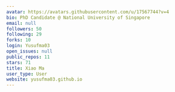 ```yaml
---
avatar: https://avatars.githubusercontent.com/u/17567744?v=4
bio: PhD Candidate @ National University of Singapore
email: null
followers: 50
following: 29
forks: 10
login: Yusufma03
open_issues: null
public_repos: 11
stars: 71
title: Xiao Ma
user_type: User
website: yusufma03.github.io
---
```

